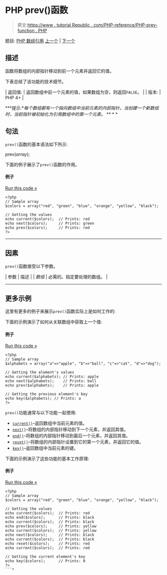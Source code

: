 # PHP prev()函数

> 原文:[https://www . tutorial Republic . com/PHP-reference/PHP-prev-function . PHP](https://www.tutorialrepublic.com/php-reference/php-prev-function.php)

题目: [PHP 数组引用](php-array-functions.php) [上一个](php-pos-function.php) | [下一个](php-range-function.php)

## 描述

函数将数组的内部指针移动到前一个元素并返回它的值。

下表总结了该功能的技术细节。

| 返回值: | 返回数组中前一个元素的值，如果数组为空，则返回`FALSE`。 |
| 版本: | PHP 4+ |

 ***提示:**每个数组都有一个指向数组中当前元素的内部指针。当创建一个新数组时，当前指针被初始化为引用数组中的第一个元素。*  ** * *

## 句法

`prev()`函数的基本语法如下所示:

prev(*array*);

下面的例子展示了`prev()`函数的作用。

#### 例子

[Run this code »](../codelab.php?topic=php&file=get-the-previous-element-in-an-array "Run this code to view the output")

```
<?php
// Sample array
$colors = array("red", "green", "blue", "orange", "yellow", "black");

// Getting the values
echo current($colors);  // Prints: red 
echo next($colors);     // Prints: green 
echo prev($colors);     // Prints: red
?>
```

* * *

## 因素

`prev()`函数接受以下参数。

| 参数 | 描述 |
| *数组* | 必需的。指定要处理的数组。 |

* * *

## 更多示例

这里有更多的例子来展示`prev()`函数实际上是如何工作的:

下面的示例演示了如何从关联数组中获取上一个值:

#### 例子

[Run this code »](../codelab.php?topic=php&file=get-the-key-and-value-of-previous-element-in-an-array "Run this code to view the output")

```
<?php
// Sample array
$alphabets = array("a"=>"apple", "b"=>"ball", "c"=>"cat", "d"=>"dog");

// Getting the element's values
echo current($alphabets); // Prints: apple
echo next($alphabets);    // Prints: ball
echo prev($alphabets);    // Prints: apple

// Getting the previous element's key
echo key($alphabets); // Prints: a
?>
```

`prev()`功能通常与以下功能一起使用:

*   [`current()`](php-current-function.php)–返回数组中当前元素的值。
*   [`next()`](php-next-function.php)–将数组的内部指针移动到下一个元素，并返回其值。
*   [`end()`](php-end-function.php)–将数组的内部指针移动到最后一个元素，并返回其值。
*   [`reset()`](php-reset-function.php)–将数组的内部指针设置到它的第一个元素，并返回它的值。
*   [`key()`](php-key-function.php)–返回数组中当前元素的键。

下面的示例演示了这些功能的基本工作原理:

#### 例子

[Run this code »](../codelab.php?topic=php&file=using-prev-with-other-related-functions "Run this code to view the output")

```
<?php
// Sample array
$colors = array("red", "green", "blue", "orange", "yellow", "black");

// Getting the values 
echo current($colors);  // Prints: red
echo end($colors);      // Prints: black
echo current($colors);  // Prints: black
echo prev($colors);     // Prints: yellow
echo current($colors);  // Prints: yellow
echo next($colors);     // Prints: black
echo current($colors);  // Prints: black
echo reset($colors);    // Prints: red
echo current($colors);  // Prints: red

// Getting the current element's key
echo key($colors);      // Prints: 0
?>
```*